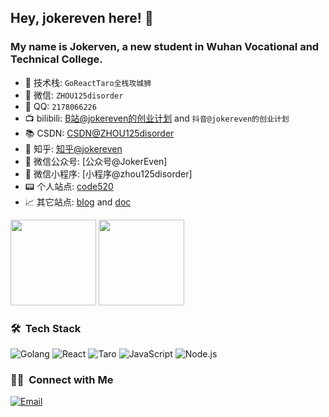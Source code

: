 ## Hey, jokereven here! 👋

### My name is Jokerven, a new student in Wuhan Vocational and Technical College.
- 📌 技术栈: `GoReactTaro全栈攻城狮`
- 💬 微信: `ZHOU125disorder`
- 💬 QQ: `2178066226`
- 📺 bilibili: [B站@jokereven的创业计划](https://space.bilibili.com/2104605936) and `抖音@jokereven的创业计划`
- 📚 CSDN: [CSDN@ZHOU125disorder](https://blog.csdn.net/ZHOU125disorder)
- 🤔 知乎: [知乎@jokereven](https://www.zhihu.com/people/jokereven)
- 👭 微信公众号: [公众号@JokerEven]
- 👭 微信小程序: [小程序@zhou125disorder]
- 📟 个人站点: [code520](http://code520.com.cn)
- 📈 其它站点: [blog](http://blog.code520.com.cn) and [doc](http://doc.code520.com.cn)

<img align="" height="137px" src="https://github-readme-stats.vercel.app/api?username=jokereven" />
<img align="" height="137px" src="https://github-readme-stats.vercel.app/api/top-langs/?username=jokereven&layout=compact" />

### 🛠 &nbsp;Tech Stack
![Golang](https://img.shields.io/badge/-Golang-333333?style=flat&logo=go)
![React](https://img.shields.io/badge/-React-333333?style=flat&logo=react)
![Taro](https://img.shields.io/badge/-Taro-333333?style=flat&logo=taro)
![JavaScript](https://img.shields.io/badge/-JavaScript-333333?style=flat&logo=javascript)
![Node.js](https://img.shields.io/badge/-Node-333333?style=flat&logo=node.js)

### 🤝🏻 &nbsp;Connect with Me
<a href="mailto:zhou125disorder@gmail.com"><img alt="Email" src="https://img.shields.io/badge/Email-zhou125disorder@gmail.com-blue?style=flat-square&logo=gmail"></a>
